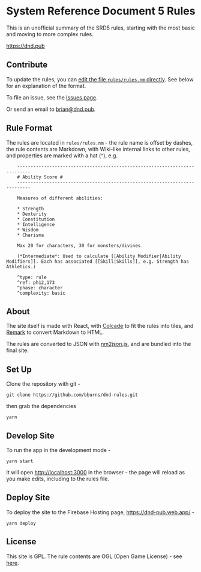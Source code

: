# System Reference Document 5 Rules

This is an unofficial summary of the SRD5 rules, starting with the most basic and moving to more complex rules. 

https://dnd.pub


## Contribute

To update the rules, you can <a href="https://github.com/bburns/dnd-rules/edit/master/rules/rules.nm">edit the file `rules/rules.nm` directly</a>. See below for an explanation of the format.

To file an issue, see the <a href="https://github.com/bburns/dnd-rules/issues">Issues page</a>.

Or send an email to <a href="mailto:brian@dnd.pub">brian@dnd.pub</a>.


## Rule Format

The rules are located in `rules/rules.nm` - the rule name is offset by dashes, the rule contents are Markdown, with Wiki-like internal links to other rules, and properties are marked with a hat (^), e.g. 

        ---------------------------------------------------------------------------
        # Ability Score #
        ---------------------------------------------------------------------------

        Measures of different abilities: 

        * Strength
        * Dexterity
        * Constitution
        * Intelligence
        * Wisdom
        * Charisma

        Max 20 for characters, 30 for monsters/divines. 

        (*Intermediate*: Used to calculate [[Ability Modifier|Ability Modifiers]]. Each has associated [[Skill|Skills]], e.g. Strength has Athletics.)

        ^type: rule
        ^ref: ph12,173
        ^phase: character
        ^complexity: basic


## About

The site itself is made with React, with <a href="https://github.com/desandro/colcade">Colcade</a> to fit the rules into tiles, and <a href="https://github.com/remarkjs/remark">Remark</a> to convert Markdown to HTML. 

The rules are converted to JSON with <a href="https://github.com/bburns/dnd-rules/blob/master/scripts/nm2json.js">nm2json.js</a>, and are bundled into the final site.


## Set Up

Clone the repository with git - 

    git clone https://github.com/bburns/dnd-rules.git

then grab the dependencies

    yarn


## Develop Site

To run the app in the development mode - 

    yarn start

It will open [http://localhost:3000](http://localhost:3000) in the browser - the page will reload as you make edits, including to the rules file.


## Deploy Site

To deploy the site to the Firebase Hosting page, https://dnd-pub.web.app/ -

    yarn deploy


## License

This site is GPL. The rule contents are OGL (Open Game License) - see <a href="https://github.com/bburns/dnd-rules/blob/master/OGL">here</a>.

